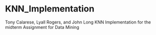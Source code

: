 # KNN_Implementation
Tony Calarese, Lyall Rogers, and John Long KNN Implementation for the midterm Assignment for Data Mining
